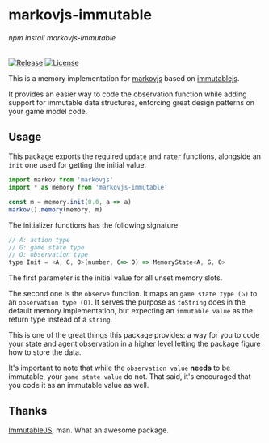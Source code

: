 # markovjs-immutable

###### npm install markovjs-immutable

[![Release](https://img.shields.io/badge/Release-0.1.0.SNAPSHOT-blue.svg?style=flat-square)](https://github.com/lsunsi/markovjs-immutable/releases)
[![License](https://img.shields.io/badge/License-MIT-blue.svg?style=flat-square)](https://github.com/lsunsi/markovjs-immutable/blob/master/LICENSE)

This is a memory implementation for [markovjs](https://github.com/lsunsi/markovjs) based on [immutablejs](https://github.com/facebook/immutable-js/).

It provides an easier way to code the observation function while adding support for immutable data structures, enforcing great design patterns on your game model code.

## Usage
This package exports the required `update` and `rater` functions, alongside an `init` one used for getting the initial value.

```javascript
import markov from 'markovjs'
import * as memory from 'markovjs-immutable'

const m = memory.init(0.0, a => a)
markov().memory(memory, m)
```

The initializer functions has the following signature:
```javascript
// A: action type
// G: game state type
// O: observation type
type Init = <A, G, O>(number, G=> O) => MemoryState<A, G, O>
```
The first parameter is the initial value for all unset memory slots.

The second one is the `observe` function. It maps an `game state type (G)` to an `observation type (O)`.
It serves the purpose as `toString` does in the default memory implementation, but expecting an `immutable value` as the return type instead of a `string`.

This is one of the great things this package provides: a way for you to code your state and agent observation in a higher level letting the package figure how to store the data.

It's important to note that while the `observation value` **needs** to be immutable, your `game state value` do not.
That said, it's encouraged that you code it as an immutable value as well.

## Thanks
[ImmutableJS](https://facebook.github.io/immutable-js/), man.
What an awesome package.
